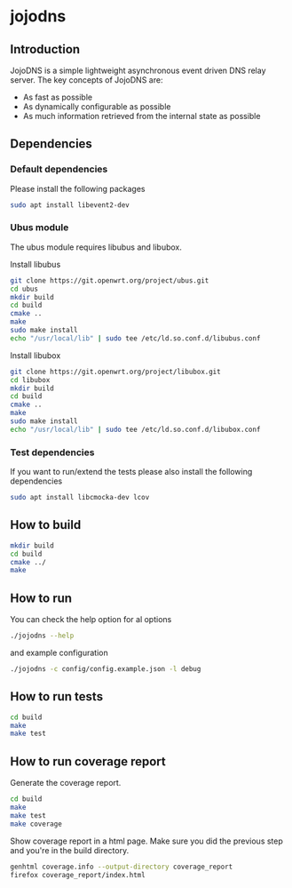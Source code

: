 # jojodns

## Introduction
JojoDNS is a simple lightweight asynchronous event driven DNS relay server. 
The key concepts of JojoDNS are:
* As fast as possible
* As dynamically configurable as possible
* As much information retrieved from the internal state as possible

## Dependencies

### Default dependencies
Please install the following packages
``` bash
sudo apt install libevent2-dev
```

### Ubus module
The ubus module requires libubus and libubox.

Install libubus
``` bash
git clone https://git.openwrt.org/project/ubus.git
cd ubus
mkdir build
cd build
cmake ..
make
sudo make install
echo "/usr/local/lib" | sudo tee /etc/ld.so.conf.d/libubus.conf
```

Install libubox
``` bash
git clone https://git.openwrt.org/project/libubox.git
cd libubox
mkdir build
cd build
cmake ..
make
sudo make install
echo "/usr/local/lib" | sudo tee /etc/ld.so.conf.d/libubox.conf
```

### Test dependencies
If you want to run/extend the tests please also install the following dependencies
``` bash
sudo apt install libcmocka-dev lcov
```

## How to build

``` bash
mkdir build
cd build
cmake ../
make
```

## How to run
You can check the help option for al options
``` bash
./jojodns --help
```
and example configuration
``` bash
./jojodns -c config/config.example.json -l debug
```


## How to run tests
``` bash
cd build
make
make test
```

## How to run coverage report
Generate the coverage report.
``` bash
cd build
make
make test
make coverage
```

Show coverage report in a html page. Make sure you did the previous step and you're in the build directory.
``` bash
genhtml coverage.info --output-directory coverage_report
firefox coverage_report/index.html
```